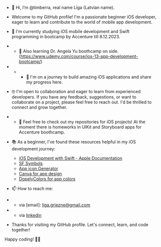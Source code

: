 - 👋 Hi, I’m @timberra, real name Līga (Latvian name).
- Welcome to my GitHub profile! I'm a passionate beginner iOS developer, eager to learn and contribute to the world of mobile app development.
  
- 🌱 I'm currently studying iOS mobile development and Swift programming in bootcamp by Accenture till 8.12.2023.
- - 🌱 Also learning Dr. Angela Yu boothcamp on side. (https://www.udemy.com/course/ios-13-app-development-bootcamp/)
- - - 🌱 I'm on a journey to build amazing iOS applications and share my progress here.

- 🤓 I'm open to collaboration and eager to learn from experienced developers. If you have any feedback, suggestions, or want to collaborate on a project, please feel free to reach out. I'd be thrilled to connect and grow together. 
- - 📲 Feel free to check out my repositories for iOS projects! At the moment there is homeworks in UIKit and Storyboard apps for Accenture boothcamp. 
    
- 📚 As a beginner, I've found these resources helpful in my iOS development journey:
  - [iOS Development with Swift - Apple Documentation](https://developer.apple.com/ios/)
  - [SF Symbols](https://developer.apple.com/sf-symbols/)
  - [App icon Generator](https://www.appicon.co/#app-icon)
  - [Canva for app design](https://www.canva.com/en_gb/)
  - [DopelyColors for app colors](https://colors.dopely.top)

- 📫 How to reach me:
- - via [email]: liga.griezne@gmail.com
- - via [linkedin](https://www.linkedin.com/in/liga-griezne/)

- Thanks for visiting my GitHub profile. Let's connect, learn, and code together!
  
Happy coding! 👩‍💻

<!---
timberra/timberra is a ✨ special ✨ repository because its `README.md` (this file) appears on your GitHub profile.
You can click the Preview link to take a look at your changes.
--->
